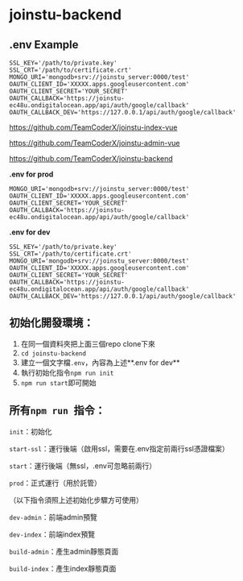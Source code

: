# joinstu-backend
## .env Example
``` .gitignore
SSL_KEY='/path/to/private.key'
SSL_CRT='/path/to/certificate.crt'
MONGO_URI='mongodb+srv://joinstu_server:0000/test'
OAUTH_CLIENT_ID='XXXXX.apps.googleusercontent.com'
OAUTH_CLIENT_SECRET='YOUR_SECRET'
OAUTH_CALLBACK='https://joinstu-ec48u.ondigitalocean.app/api/auth/google/callback'
OAUTH_CALLBACK_DEV='https://127.0.0.1/api/auth/google/callback'
```
https://github.com/TeamCoderX/joinstu-index-vue

https://github.com/TeamCoderX/joinstu-admin-vue

https://github.com/TeamCoderX/joinstu-backend

**.env for prod**
```
MONGO_URI='mongodb+srv://joinstu_server:0000/test'
OAUTH_CLIENT_ID='XXXXX.apps.googleusercontent.com'
OAUTH_CLIENT_SECRET='YOUR_SECRET'
OAUTH_CALLBACK='https://joinstu-ec48u.ondigitalocean.app/api/auth/google/callback'
```
**.env for dev**
```
SSL_KEY='/path/to/private.key'
SSL_CRT='/path/to/certificate.crt'
MONGO_URI='mongodb+srv://joinstu_server:0000/test'
OAUTH_CLIENT_ID='XXXXX.apps.googleusercontent.com'
OAUTH_CLIENT_SECRET='YOUR_SECRET'
OAUTH_CALLBACK='https://joinstu-ec48u.ondigitalocean.app/api/auth/google/callback'
OAUTH_CALLBACK_DEV='https://127.0.0.1/api/auth/google/callback'
```

## 初始化開發環境：
1. 在同一個資料夾把上面三個repo clone下來
2. `cd joinstu-backend`
3. 建立一個文字檔`.env`，內容為上述**.env for dev**
4. 執行初始化指令`npm run init`
5. `npm run start`即可開始

## 所有`npm run `指令：
`init`：初始化

`start-ssl`：運行後端（啟用ssl，需要在.env指定前兩行ssl憑證檔案）

`start`：運行後端（無ssl，.env可忽略前兩行）

`prod`：正式運行（用於託管）

（以下指令須照上述初始化步驟方可使用）

`dev-admin`：前端admin預覽

`dev-index`：前端index預覽

`build-admin`：產生admin靜態頁面

`build-index`：產生index靜態頁面

